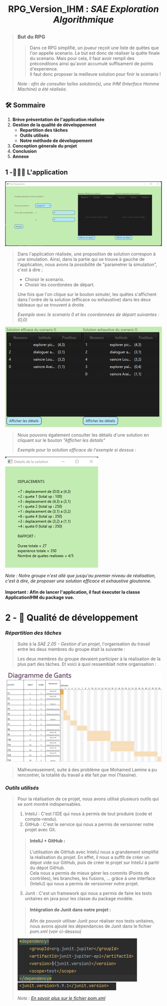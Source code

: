 # <p align="center">RPG_Version_IHM : *SAE Exploration Algorithmique*</p>

>### But du RPG
>>Dans ce RPG simplifié, un joueur reçoit une liste de quêtes que l'on appelle scenario.
>Le but est donc de réaliser la quête finale du scenario. Mais pour cela, il faut avoir rempli
>des préconditions ainsi qu'avoir accumulé suffisament de points d'experience.  
>Il faut donc proposer la meilleure solution pour finir le scenario !  
> 
>*Note : afin de consulter la/les solution(s), une IHM (Interface Homme Machine) a été réalisée.*


## 🛠️ Sommaire
1. **Brève présentation de l'application réalisée**
2. **Gestion de la qualité de développement**
    - **Repartition des tâches**
    - **Outils utilisés**
    - **Notre méthode de développement**
3. **Conception génerale du projet**
4. **Conclusion**
5. **Annexe**

## 1 -🧑🏻‍💻 L'application  
![Application.png](Images%2FApplication.png)

>Dans l'application réalisée, une proposition de solution correspon à une simulation.
> Ainsi, dans la partie qui se trouve à gauche de l'application, nous avons la possibilité
> de "parametrer la simulation", c'est à dire ;  
> - Choisir le scenario.
> - Choisir les coordonées de départ.  
>  
> Une fois que l'on clique sur le bouton simuler, les quêtes s'affichent dans l'ordre de la solution
> (efficace ou exhaustive) dans les deux tableaux qui se trouvent à droite.  
> 
> *Exemple avec le scenario 0 et les coordonnées de départ suivantes : (0,0)*

![Scenario_0.png](Images%2FScenario_0.png)

>Nous pouvons également consulter les détails d'une solution en cliquant sur le bouton 
> *"Afficher les details"*  
> 
> *Exemple pour la solution efficace de l'exemple si dessus :*

![Detail_Scenario_0.png](Images%2FDetail_Scenario_0.png)

*Note : Notre groupe n'est allé que jusqu'au premier niveau de réalisation, c'est à dire, 
de proposer une solution efficace et exhaustive gloutonne.*  

#### Important : Afin de lancer l'application, il faut éxecuter la classe ApplicationIHM du package vue.

# 2 - 🙇 Qualité de développement
### *Répartition des tâches*
>Suite à la *SAE 2.05 - Gestion d'un projet*, l'organisation du travail entre les deux
> membres du groupe était la suivante :  
> 
> Les deux membres du groupe devaient participer à la réalisation de la plus part des tâches.
> Et voici à quoi ressemblait notre organisation :

![Organisation.png](Images%2FOrganisation.png)

>Malheureusement, suite à des problème que Mohamed Lamine a pu rencontrer, la totalité du travail
> a été fait par moi (Yassine).

### *Outils utilisés*
>Pour la réalisation de ce projet, nous avons utilisé plusieurs outils qui se sont
> montré indispensables.  
> 1. InteliJ : C'est l'IDE qui nous à permis de tout produire (code et compte-rendu).
> 2. GitHub : C'est le service qui nous a permis de versionner notre projet avec Git.
>>#### InteliJ + GitHub :
>>L'utilisation de GitHub avec InteliJ nous a grandement simplifié la réalisation du projet. 
> En effet, il nous a suffit de créer un dépot vide sur GitHub, puis de créer le projet sur InteliJ 
> à partir du dépot GitHub.    
> Cela nous a permis de mieux gérer les commits (Points de contrôles), les branches, les fusions, ...
> grâce à une interface (InteliJ) qui nous a permis de versionner notre projet.  
>   
> 
> 3. Junit : C'est un framework qui nous a permis de faire les tests unitaires en java pour les classe du package modèle.
>>#### Intégration de Junit dans notre projet :
>>Afin de pouvoir utiliser Junit pour réaliser nos tests unitaires, nous avons
> ajouté les dépendances de Junit dans le fichier *pom.xml* (voir ci-dessou)  
>  
> 
> ![dependance_1.png](Images%2Fdependance_1.png)
> ![properties_dependance_1.png](Images%2Fproperties_dependance_1.png)
> 
> *Note : [En savoir plus sur le fichier pom.xml](https://chat.openai.com/share/d48ef608-722c-4d0a-b9a0-690941cf651c)*
